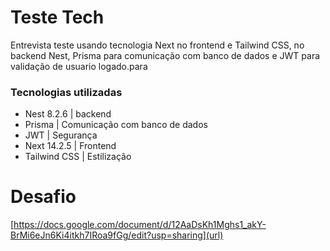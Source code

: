 # Teste Tech
Entrevista teste usando tecnologia Next no frontend e Tailwind CSS, no backend Nest, Prisma para comunicação com banco de dados e JWT para validação de usuario logado.para

### Tecnologias utilizadas
- Nest 8.2.6 | backend
- Prisma | Comunicação com banco de dados
- JWT | Segurança
- Next 14.2.5 | Frontend
- Tailwind CSS | Estilização

# Desafio
[https://docs.google.com/document/d/12AaDsKh1Mghs1_akY-BrMi6eJn6Ki4itkh7IRoa9fGg/edit?usp=sharing](url)
